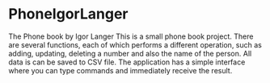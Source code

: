 # PhoneIgorLanger
The Phone book by Igor Langer
This is a small phone book project. There are several functions, each of which performs a different operation, such as adding, updating, deleting a number and also the name of the person. All data is can be saved to CSV file. The application has a simple interface where you can type commands and immediately receive the result.
